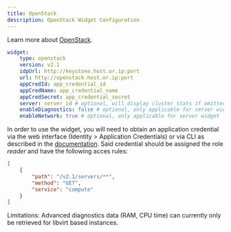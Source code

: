 ```yaml
---
title: OpenStack
description: OpenStack Widget Configuration
---
```


Learn more about [OpenStack](https://docs.openstack.org/).

```yaml
widget:
    type: openstack
    version: v2.1
    idpUrl: http://keystone.host.or.ip:port
    url: http://openstack.host.or.ip:port
    appCredId: app_credential_id
    appCredName: app_credential_name
    appCredSecret: app_credential_secret
    server: server_id # optional, will display cluster stats if omitted
    enableDiagnostics: false # optional, only applicable for server widget
    enableNetwork: true # optional, only applicable for server widget
```

In order to use the widget, you will need to obtain an application credential via the web interface (Identity > Application Credentials) or via CLI as described in the [documentation](https://docs.openstack.org/keystone/2024.2/admin/oauth2-usage-guide.html). Said credential should be assigned the role *reader* and have the following acces rules:

```json
[
    {
        "path": "/v2.1/servers/**",
        "method": "GET",
        "service": "compute"
    }
]
```

Limitations: Advanced diagnostics data (RAM, CPU time) can currently only be retrieved for libvirt based instances.